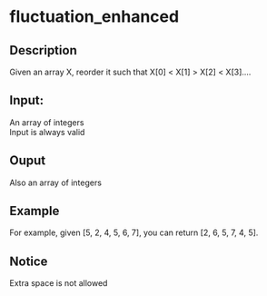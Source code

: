 # fluctuation_enhanced

## Description
Given an array X, reorder it such that X[0] < X[1] > X[2] < X[3]....

## Input:
An array of integers  
Input is always valid

## Ouput
Also an array of integers

## Example
For example, given [5, 2, 4, 5, 6, 7], you can return [2, 6, 5, 7, 4, 5].

## Notice
Extra space is not allowed
